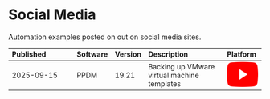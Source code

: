 # Social Media
Automation examples posted on out on social media sites.
   <table style="width:100%; table-layout: fixed; text-align: left">
      <thead>
        <tr>
          <th>Published</th>
          <th>Software</th>
          <th>Version</th>
          <th>Description</th>
          <th>Platform</th>
        </tr>
      </thead>
      <tbody>
        <tr>
          <td width="115">2025-09-15</td>
          <td>PPDM</td>
          <td>19.21</td>
          <td>Backing up VMware virtual machine templates</td>
          <td>
            <a href="http://www.youtube.com/watch?feature=player_embedded&v=YOUTUBE_VIDEO_ID_HERE" target="_blank"><img src="/assets/YouTube_icon.png" alt="YouTube" height="50"/></a> 
          </td>
        </tr>
      </tbody>
    </table>